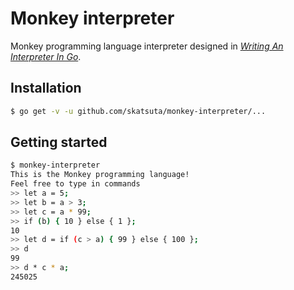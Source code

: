 # Monkey interpreter

Monkey programming language interpreter designed in [_Writing An Interpreter In Go_](https://interpreterbook.com/).


## Installation

```sh
$ go get -v -u github.com/skatsuta/monkey-interpreter/...
```


## Getting started

```sh
$ monkey-interpreter
This is the Monkey programming language!
Feel free to type in commands
>> let a = 5;
>> let b = a > 3;
>> let c = a * 99;
>> if (b) { 10 } else { 1 };
10
>> let d = if (c > a) { 99 } else { 100 };
>> d
99
>> d * c * a;
245025
```
